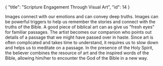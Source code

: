 { "title": "Scripture Engagement Through Visual Art", "id": 14 }

Images connect with our emotions and can convey deep truths. Images can be
powerful triggers to help us remember the stories and connect with the truths
of the Bible. A good piece of biblical art can as give us "fresh eyes" for
familiar passages. The artist becomes our companion who points out details of a
passage that we might have passed over in haste. Since art is often complicated
and takes time to understand, it requires us to slow down and helps us to
meditate on a passage. In the presence of the Holy Spirit, the believer
combines the resource of art and the inspired words of the Bible, allowing
him/her to encounter the God of the Bible in a new way.
